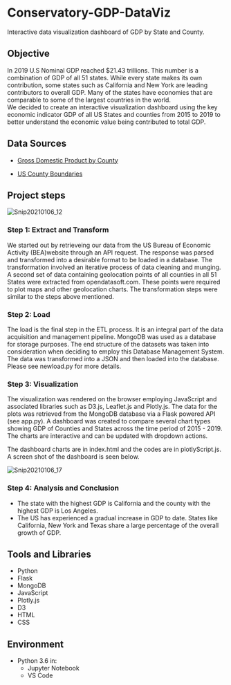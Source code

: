 # Conservatory-GDP-DataViz

Interactive data visualization dashboard of GDP by State and County.

## Objective

In 2019 U.S Nominal GDP reached $21.43 trillions. This number is a combination of GDP of all 51 states. While every state makes its own contribution, some states such as  California and New York are leading contributors to overall GDP. Many of the states  have economies that are comparable to some of the largest countries in the world.  
We decided to create an interactive visualization dashboard using the key economic indicator GDP of all US States and counties from 2015 to 2019 to better understand the economic value being contributed to total GDP. 

## Data Sources

* [Gross Domestic Product by County](https://www.bea.gov/news/2020/gross-domestic-product-county-2019)

* [US County Boundaries](https://public.opendatasoft.com/explore/dataset/us-county-boundaries/table/?disjunctive.statefp&disjunctive.countyfp&disjunctive.name&disjunctive.namelsad&disjunctive.stusab&disjunctive.state_name)

## Project steps

![Snip20210106_12](https://user-images.githubusercontent.com/66816965/103853935-19848900-5064-11eb-9038-ae8613b9d36e.png)

### Step 1: Extract and Transform

We started out by retrieveing our data from the US Bureau of Economic Activity (BEA)website through an API request.  The response  was parsed and transformed into a desirable format to be loaded in a database. The transformation involved an iterative process of data cleaning and munging.
A second set of data containing geolocation points of all counties in all 51 States were extracted from opendatasoft.com. These points were required to plot maps and other geolocation charts. The transformation steps were similar to the steps above mentioned.

### Step 2: Load

The load is the final step in the ETL process. It is an integral part of the data acquisition and management pipeline.
MongoDB was used as a database for storage purposes. The end structure of the datasets was taken into consideration when deciding to employ this Database Management System. The data was transformed into a JSON and then loaded into the database. Please see newload.py for more details.

### Step 3: Visualization

The visualization was rendered on the browser employing JavaScript and associated libraries such as D3.js, Leaflet.js and Plotly.js.
The data for the plots was retrieved from the MongoDB database via a Flask powered API (see app.py). A dashboard was created to compare several chart types showing GDP of Counties and States across the time period of 2015 - 2019. The charts are interactive and can be updated with dropdown actions. 

The dashboard charts are in index.html and the codes are in plotlyScript.js. A screen shot of the dashboard is seen below.  

![Snip20210106_17](https://user-images.githubusercontent.com/66816965/103855455-9107e780-5067-11eb-8aaa-98cb3c8a6193.png)

### Step 4: Analysis and Conclusion

* The state with the highest GDP is California and the county with the highest GDP is Los Angeles.
* The US has experienced a gradual increase in GDP to date. States like California, New York and Texas share a large percentage of the overall growth of GDP.

## Tools and Libraries

* Python
* Flask
* MongoDB
* JavaScript
* Plotly.js
* D3
* HTML
* CSS

## Environment

* Python 3.6 in:
  * Jupyter Notebook
  * VS Code

